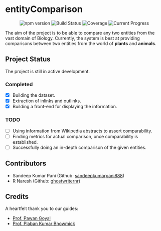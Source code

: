 # entityComparison

<p align="center">
  <img src="https://img.shields.io/npm/v/npm.svg?maxAge=2592000" alt="npm version">

  <img src="https://img.shields.io/teamcity/codebetter/bt428.svg?maxAge=2592000" alt="Build Status">

  <img src="https://img.shields.io/jenkins/c/https/jenkins.qa.ubuntu.com/address-book-service-utopic-i386-ci.svg?maxAge=2592000" alt="Coverage">

  <img src="https://img.shields.io/waffle/label/evancohen/smart-mirror/in%20progress.svg?maxAge=2592000" alt="Current Progress">
</p>


The aim of the project is to be able to compare any two entities from the vast domain of Biology. Currently, the system is best at providing comparisons between two entities from the world of __plants__ and __animals__.

## Project Status
The project is still in active development.

### Completed
- [x] Building the dataset.
- [x] Extraction of inlinks and outlinks.
- [x] Building a front-end for displaying the information.

### TODO
- [ ] Using information from Wikipedia abstracts to assert comparability.
- [ ] Finding metrics for actual comparison, once comparability is established.
- [ ] Successfully doing an in-depth comparison of the given entities.

## Contributors
- Sandeep Kumar Pani (Github: [sandeepkumarpani888](https://github.com/sandeepkumarpani888))
- R Naresh (Github: [ghostwriternr](https://github.com/ghostwriternr))

## Credits
A heartfelt thank you to our guides:
- [Prof. Pawan Goyal](http://cse.iitkgp.ac.in/~pawang/)
- [Prof. Plaban Kumar Bhowmick](http://www1.iitkgp.ac.in/fac-profiles/showprofile.php?empcode=SUmdX)